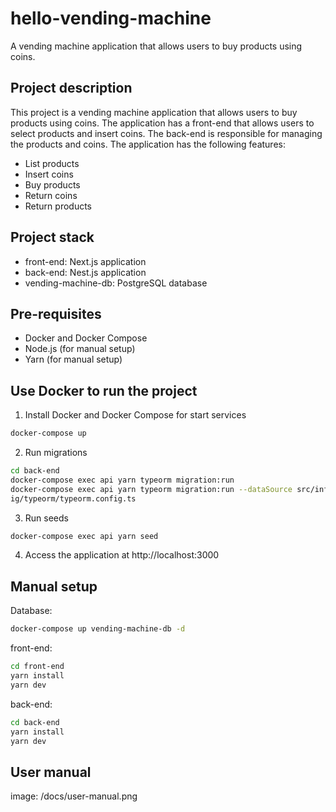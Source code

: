 # hello-vending-machine
A vending machine application that allows users to buy products using coins.

## Project description
This project is a vending machine application that allows users to buy products using coins. The application has a front-end that allows users to select products and insert coins. The back-end is responsible for managing the products and coins.
The application has the following features:
- List products
- Insert coins
- Buy products
- Return coins
- Return products

## Project stack
- front-end: Next.js application
- back-end: Nest.js application
- vending-machine-db: PostgreSQL database

## Pre-requisites
- Docker and Docker Compose
- Node.js (for manual setup)
- Yarn (for manual setup)

## Use Docker to run the project
1. Install Docker and Docker Compose for start services
```bash
docker-compose up
```
2. Run migrations
```bash
cd back-end
docker-compose exec api yarn typeorm migration:run
docker-compose exec api yarn typeorm migration:run --dataSource src/infrastructure/conf
ig/typeorm/typeorm.config.ts
```
3. Run seeds
```bash
docker-compose exec api yarn seed
```
4. Access the application at http://localhost:3000

## Manual setup
Database:
```bash
docker-compose up vending-machine-db -d
```

front-end:
```bash
cd front-end
yarn install
yarn dev
```

back-end:
```bash
cd back-end
yarn install
yarn dev
```

## User manual
image: /docs/user-manual.png